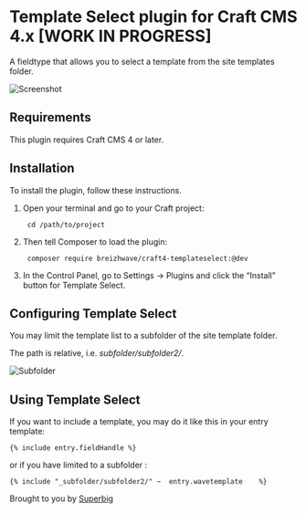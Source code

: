 # Template Select plugin for Craft CMS 4.x [WORK IN PROGRESS]

A fieldtype that allows you to select a template from the site templates folder.

![Screenshot](resources/img/field-screenshot@2x.png)

## Requirements

This plugin requires Craft CMS 4 or later.

## Installation

To install the plugin, follow these instructions.

1. Open your terminal and go to your Craft project:

        cd /path/to/project

2. Then tell Composer to load the plugin:

        composer require breizhwave/craft4-templateselect:@dev


3. In the Control Panel, go to Settings → Plugins and click the “Install” button for Template Select.

## Configuring Template Select

You may limit the template list to a subfolder of the site template folder.

The path is relative, i.e. _subfolder/subfolder2/_.

![Subfolder](resources/img/field-config@2x.png)

## Using Template Select

If you want to include a template, you may do it like this in your entry template:

```twig
{% include entry.fieldHandle %}
```
or if you have limited to a subfolder :

    {% include "_subfolder/subfolder2/" ~  entry.wavetemplate    %}



Brought to you by [Superbig](https://superbig.co)
